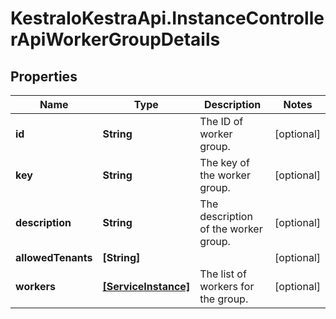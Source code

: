 # KestraIoKestraApi.InstanceControllerApiWorkerGroupDetails

## Properties

Name | Type | Description | Notes
------------ | ------------- | ------------- | -------------
**id** | **String** | The ID of worker group. | [optional] 
**key** | **String** | The key of the worker group. | [optional] 
**description** | **String** | The description of the worker group. | [optional] 
**allowedTenants** | **[String]** |  | [optional] 
**workers** | [**[ServiceInstance]**](ServiceInstance.md) | The list of workers for the group. | [optional] 


